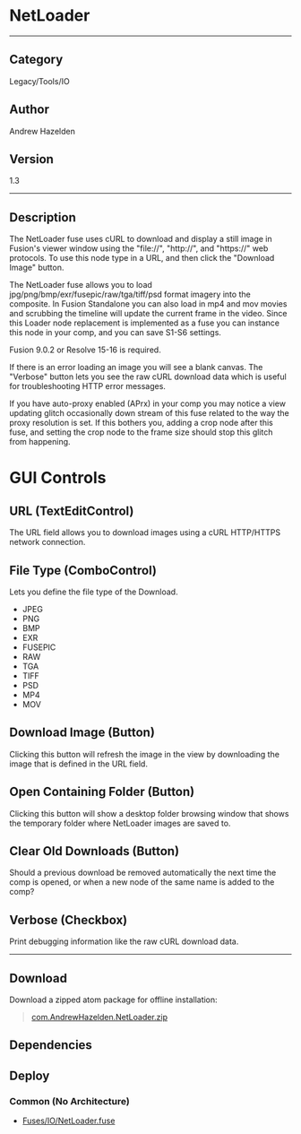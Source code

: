 # NetLoader
___

## Category
Legacy/Tools/IO

## Author
Andrew Hazelden

## Version
1.3

___

## Description
<p>The NetLoader fuse uses cURL to download and display a still image in Fusion's viewer window using the "file://", "http://", and "https://" web protocols. To use this node type in a URL, and then click the "Download Image" button.</p>

<p>The NetLoader fuse allows you to load jpg/png/bmp/exr/fusepic/raw/tga/tiff/psd format imagery into the composite. In Fusion Standalone you can also load in mp4 and mov movies and scrubbing the timeline will update the current frame in the video. Since this Loader node replacement is implemented as a fuse you can instance this node in your comp, and you can save S1-S6 settings.</p>

<p>Fusion 9.0.2 or Resolve 15-16 is required.</p>

<p>If there is an error loading an image you will see a blank canvas. The "Verbose" button lets you see the raw cURL download data which is useful for troubleshooting HTTP error messages.</p>

<p>If you have auto-proxy enabled (APrx) in your comp you may notice a view updating glitch occasionally down stream of this fuse related to the way the proxy resolution is set. If this bothers you, adding a crop node after this fuse, and setting the crop node to the frame size should stop this glitch from happening.</p>


<h1>GUI Controls</h1>


<h2>URL (TextEditControl)</h2>

<p>The URL field allows you to download images using a cURL HTTP/HTTPS network connection.</p>


<h2>File Type (ComboControl)</h2>

<p>Lets you define the file type of the Download.</p>

<ul>
	<li>JPEG</li>
	<li>PNG</li>
	<li>BMP</li>
	<li>EXR</li>
	<li>FUSEPIC</li>
	<li>RAW</li>
	<li>TGA</li>
	<li>TIFF</li>
	<li>PSD</li>
	<li>MP4</li>
	<li>MOV</li>
</ul>


<h2>Download Image (Button)</h2>

<p>Clicking this button will refresh the image in the view by downloading the image that is defined in the URL field.</p>


<h2>Open Containing Folder (Button)</h2>

<p>Clicking this button will show a desktop folder browsing window that shows the temporary folder where NetLoader images are saved to.</p>


<h2>Clear Old Downloads (Button)</h2>

<p>Should a previous download be removed automatically the next time the comp is opened, or when a new node of the same name is added to the comp?</p>


<h2>Verbose (Checkbox)</h2>

<p>Print debugging information like the raw cURL download data.</p>

___

## Download

Download a zipped atom package for offline installation:
> [com.AndrewHazelden.NetLoader.zip](https://gitlab.com/WeSuckLess/Reactor/-/archive/master/Reactor-master.zip?path=Atoms/com.AndrewHazelden.NetLoader)  

## Dependencies

## Deploy

### Common (No Architecture)

<ul>
<li><a href="https://gitlab.com/WeSuckLess/Reactor/-/blob/master/Atoms/com.AndrewHazelden.NetLoader/Fuses/IO/NetLoader.fuse?ref_type=heads">Fuses/IO/NetLoader.fuse</a></li>
</ul>
